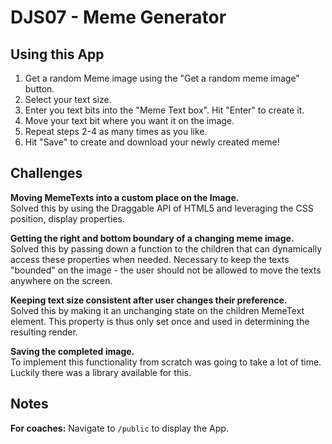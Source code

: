 # DJS07 - Meme Generator

## Using this App
1. Get a random Meme image using the "Get a random meme image" button.
2. Select your text size.
3. Enter you text bits into the "Meme Text box". Hit "Enter" to create it.
4. Move your text bit where you want it on the image.
5. Repeat steps 2-4 as many times as you like.
6. Hit "Save" to create and download your newly created meme!


## Challenges
**Moving MemeTexts into a custom place on the Image.**\
Solved this by using the Draggable API of HTML5 and leveraging the CSS position, display properties.

**Getting the right and bottom boundary of a changing meme image.**\
Solved this by passing down a function to the children that can dynamically access these properties when needed. Necessary to keep the texts "bounded" on the image - the user should not be allowed to move the texts anywhere on the screen.

**Keeping text size consistent after user changes their preference.**\
Solved this by making it an unchanging state on the children MemeText element. This property is thus only set once and used in determining the resulting render.

**Saving the completed image.**\
To implement this functionality from scratch was going to take a lot of time. Luckily there was a library available for this.

## Notes
**For coaches:** Navigate to ```/public``` to display the App.